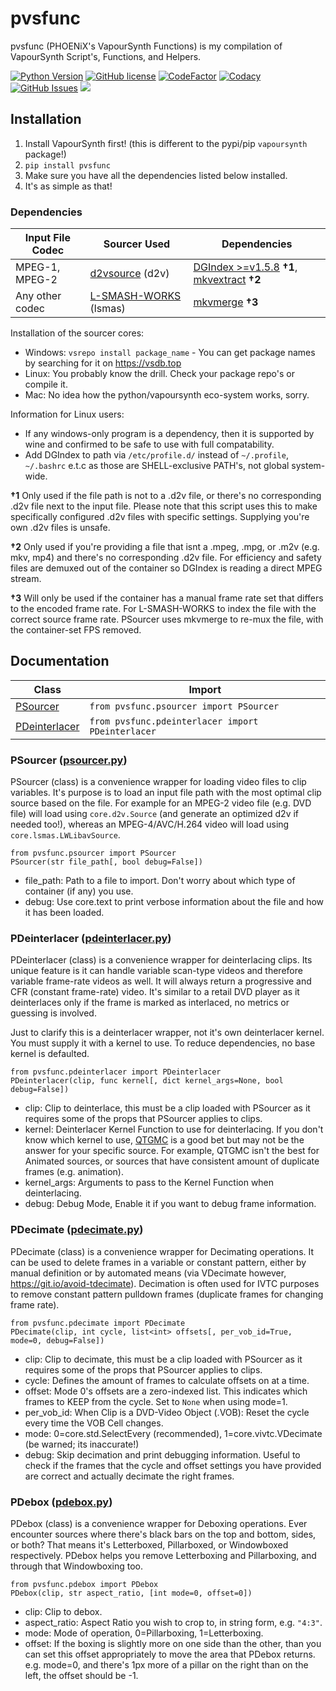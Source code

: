 # pvsfunc

pvsfunc (PHOENiX's VapourSynth Functions) is my compilation of VapourSynth Script's, Functions, and Helpers.

[<img src="https://img.shields.io/badge/python-3.6%2B-informational?style=flat" alt="Python Version" />](https://python.org)
[<img alt="GitHub license" src="https://img.shields.io/github/license/rlaPHOENiX/pvsfunc?style=flat" alt="License" />](https://github.com/rlaPHOENiX/pvsfunc/blob/master/LICENSE)
[<img src="https://codefactor.io/repository/github/rlaphoenix/pvsfunc/badge" alt="CodeFactor" />](https://codefactor.io/repository/github/rlaphoenix/pvsfunc)
[<img src="https://api.codacy.com/project/badge/Grade/574e843d9e044dcbbc2743cd8092148a" alt="Codacy" />](https://codacy.com/manual/rlaPHOENiX/pvsfunc?utm_source=github.com&utm_medium=referral&utm_content=rlaPHOENiX/pvsfunc&utm_campaign=Badge_Grade)
[<img src="https://img.shields.io/github/issues/rlaPHOENiX/pvsfunc?style=flat" alt="GitHub Issues" />](https://github.com/rlaPHOENiX/pvsfunc/issues)
<a href="https://makeapullrequest.com"><img src="https://img.shields.io/badge/PRs-welcome-brightgreen.svg?style=flat"></a>

## Installation

1.  Install VapourSynth first! (this is different to the pypi/pip `vapoursynth` package!)
2.  `pip install pvsfunc`
3.  Make sure you have all the dependencies listed below installed.
4.  It's as simple as that!

### Dependencies

| Input File Codec | Sourcer Used                    | Dependencies                                             |
| ---------------- | ------------------------------- | -------------------------------------------------------- |
| MPEG-1, MPEG-2   | [d2vsource][d2vs] (d2v)         | [DGIndex >=v1.5.8][dg] **†1**, [mkvextract][mkvnix] **†2** |
| Any other codec  | [L-SMASH-WORKS][lsmash] (lsmas) | [mkvmerge][mkvnix] **†3**                                |

Installation of the sourcer cores:

-   Windows: `vsrepo install package_name` - You can get package names by searching for it on <https://vsdb.top>
-   Linux: You probably know the drill. Check your package repo's or compile it.
-   Mac: No idea how the python/vapoursynth eco-system works, sorry.

Information for Linux users:

-   If any windows-only program is a dependency, then it is supported by wine and confirmed to be safe to use with full compatability.
-   Add DGIndex to path via `/etc/profile.d/` instead of `~/.profile`, `~/.bashrc` e.t.c as those are SHELL-exclusive PATH's, not global system-wide.

**†1** Only used if the file path is not to a .d2v file, or there's no corresponding .d2v file next to the input file. Please note that this script uses this to make specifically configured .d2v files with specific settings. Supplying you're own .d2v files is unsafe.

**†2** Only used if you're providing a file that isnt a .mpeg, .mpg, or .m2v (e.g. mkv, mp4) and there's no corresponding .d2v file. For efficiency and safety files are demuxed out of the container so DGIndex is reading a direct MPEG stream.

**†3** Will only be used if the container has a manual frame rate set that differs to the encoded frame rate. For L-SMASH-WORKS to index the file with the correct source frame rate. PSourcer uses mkvmerge to re-mux the file, with the container-set FPS removed.

## Documentation

| Class                                           | Import                                            |
| ----------------------------------------------- | ------------------------------------------------- |
| [PSourcer](#psourcer-psourcerpy)                | `from pvsfunc.psourcer import PSourcer`           |
| [PDeinterlacer](#pdeinterlacer-pdeinterlacerpy) | `from pvsfunc.pdeinterlacer import PDeinterlacer` |

### PSourcer ([psourcer.py](/pvsfunc/psourcer.py))

PSourcer (class) is a convenience wrapper for loading video files to clip variables. It's purpose is to load an input file path with the most optimal clip source based on the file. For example for an MPEG-2 video file (e.g. DVD file) will load using `core.d2v.Source` (and generate an optimized d2v if needed too!), whereas an MPEG-4/AVC/H.264 video will load using `core.lsmas.LWLibavSource`.

`from pvsfunc.psourcer import PSourcer`  
`PSourcer(str file_path[, bool debug=False])`

-   file_path: Path to a file to import. Don't worry about which type of container (if any) you use.
-   debug: Use core.text to print verbose information about the file and how it has been loaded.

### PDeinterlacer ([pdeinterlacer.py](/pvsfunc/pdeinterlacer.py))

PDeinterlacer (class) is a convenience wrapper for deinterlacing clips. Its unique feature is it can handle variable scan-type videos and therefore variable frame-rate videos as well. It will always return a progressive and CFR (constant frame-rate) video. It's similar to a retail DVD player as it deinterlaces only if the frame is marked as interlaced, no metrics or guessing is involved.

Just to clarify this is a deinterlacer wrapper, not it's own deinterlacer kernel. You must supply it with a kernel to use. To reduce dependencies, no base kernel is defaulted.

`from pvsfunc.pdeinterlacer import PDeinterlacer`  
`PDeinterlacer(clip, func kernel[, dict kernel_args=None, bool debug=False])`

-   clip: Clip to deinterlace, this must be a clip loaded with PSourcer as it requires some of the props that PSourcer applies to clips.
-   kernel: Deinterlacer Kernel Function to use for deinterlacing. If you don't know which kernel to use, [QTGMC](http://avisynth.nl/index.php/QTGMC) is a good bet but may not be the answer for your specific source. For example, QTGMC isn't the best for Animated sources, or sources that have consistent amount of duplicate frames (e.g. animation).
-   kernel_args: Arguments to pass to the Kernel Function when deinterlacing.
-   debug: Debug Mode, Enable it if you want to debug frame information.

### PDecimate ([pdecimate.py](/pvsfunc/pdecimate.py))

PDecimate (class) is a convenience wrapper for Decimating operations. It can be used to delete frames in a variable or constant pattern, either by manual definition or by automated means (via VDecimate however, <https://git.io/avoid-tdecimate>). Decimation is often used for IVTC purposes to remove constant pattern pulldown frames (duplicate frames for changing frame rate).

`from pvsfunc.pdecimate import PDecimate`  
`PDecimate(clip, int cycle, list<int> offsets[, per_vob_id=True, mode=0, debug=False])`

-   clip: Clip to decimate, this must be a clip loaded with PSourcer as it requires some of the props that PSourcer applies to clips.
-   cycle: Defines the amount of frames to calculate offsets on at a time.
-   offset: Mode 0's offsets are a zero-indexed list. This indicates which frames to KEEP from the cycle. Set to `None` when using mode=1.
-   per_vob_id: When Clip is a DVD-Video Object (.VOB): Reset the cycle every time the VOB Cell changes.
-   mode: 0=core.std.SelectEvery (recommended), 1=core.vivtc.VDecimate (be warned; its inaccurate!)
-   debug: Skip decimation and print debugging information. Useful to check if the frames that the cycle and offset settings you have provided are correct and actually decimate the right frames.

### PDebox ([pdebox.py](/pvsfunc/pdebox.py))

PDebox (class) is a convenience wrapper for Deboxing operations. Ever encounter sources where there's black bars on the top and bottom, sides, or both? That means it's Letterboxed, Pillarboxed, or Windowboxed respectively. PDebox helps you remove Letterboxing and Pillarboxing, and through that Windowboxing too.

`from pvsfunc.pdebox import PDebox`  
`PDebox(clip, str aspect_ratio, [int mode=0, offset=0])`

-   clip: Clip to debox.
-   aspect_ratio: Aspect Ratio you wish to crop to, in string form, e.g. `"4:3"`.
-   mode: Mode of operation, 0=Pillarboxing, 1=Letterboxing.
-   offset: If the boxing is slightly more on one side than the other, than you can set this offset appropriately to move the area that PDebox returns. e.g. mode=0, and there's 1px more of a pillar on the right than on the left, the offset should be -1.

[dg]: http://rationalqm.us/dgmpgdec/dgmpgdec.html

[mkvnix]: https://mkvtoolnix.download

[lsmash]: https://github.com/VFR-maniac/L-SMASH-Works

[d2vs]: https://github.com/dwbuiten/d2vsource

